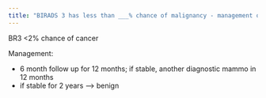 ```yaml
---
title: "BIRADS 3 has less than ___% chance of malignancy - management of BR3 lesion?"
---
```

BR3 &lt;2% chance of cancer

Management:
- 6 month follow up for 12 months; if stable, another diagnostic mammo in 12 months
- if stable for 2 years --&gt; benign

